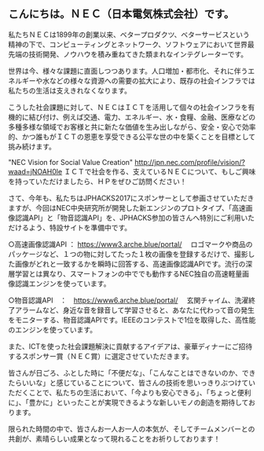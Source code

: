 ## こんにちは。ＮＥＣ（日本電気株式会社）です。

私たちＮＥＣは1899年の創業以来、ベタープロダクツ、ベターサービスという精神の下で、コンピューティングとネットワーク、ソフトウェアにおいて世界最先端の技術開発、ノウハウを積み重ねてきた類まれなインテグレーターです。

世界は今、様々な課題に直面しつつあります。人口増加・都市化、それに伴うエネルギーや水などの様々な資源への需要の拡大により、既存の社会インフラでは私たちの生活は支えきれなくなります。

こうした社会課題に対して、ＮＥＣはＩＣＴを活用して個々の社会インフラを有機的に結び付け、例えば交通、電力、エネルギー、水・食糧、金融、医療などの多種多様な領域でお客様と共に新たな価値を生み出しながら、安全・安心で効率的、かつ誰もがＩＣＴの恩恵を享受できる公平な世の中を築くことを目標として挑み続けます。

"NEC Vision for Social Value Creation"
http://jpn.nec.com/profile/vision/?waad=jNOAH0le
ＩＣＴで社会を作る、支えているＮＥＣについて、もしご興味を持っていただけましたら、ＨＰをぜひご訪問ください！

さて、今年も、私たちはJPHACKS2017にスポンサーとして参画させていただきますが、今回はNEC中央研究所が開発した新エンジンのプロトタイプ、「高速画像認識API」と「物音認識API」を、JPHACKS参加の皆さんへ特別にご利用いただけるよう、特設サイトを準備中です。

○高速画像認識API ： https://www3.arche.blue/portal/
　ロゴマークや商品のパッケージなど、１つの物に対してたった１枚の画像を登録するだけで、撮影した画像がどれと一致するかを瞬時に回答する、高速画像認識APIです。流行の深層学習とは異なり、スマートフォンの中ででも動作するNEC独自の高速軽量画像認識エンジンを使っています。

○物音認識API　：　https://www6.arche.blue/portal/
　玄関チャイム、洗濯終了アラームなど、身近な音を録音して学習させると、あなたに代わって音の発生をモニターする、物音認識APIです。IEEEのコンテストで1位を取得した、高性能のエンジンを使っています。

また、ICTを使った社会課題解決に貢献するアイデアは、豪華ディナーにご招待するスポンサー賞（ＮＥＣ賞）に選定させていただきます。

皆さんが日ごろ、ふとした時に「不便だな」、「こんなことはできないのか、できたらいいな」と感じていることについて、皆さんの技術を思いっきりぶつけていただくことで、私たちの生活において、「今よりも安心できる」、「ちょっと便利に」、「豊かに」といったことが実現できるような新しいモノの創造を期待しております。

限られた時間の中で、皆さんお一人お一人の本気が、そしてチームメンバーとの共創が、素晴らしい成果となって現れることをお祈りしております！
